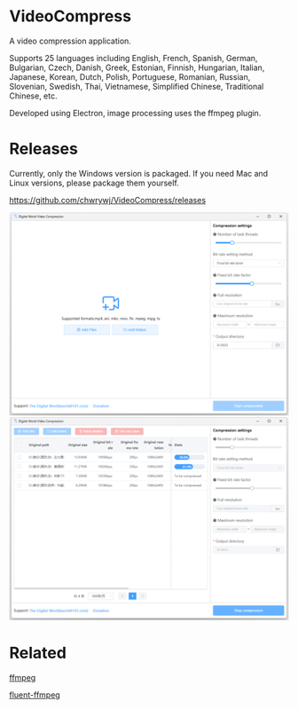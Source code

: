 # VideoCompress
A video compression application.

Supports 25 languages including English, French, Spanish, German, Bulgarian, Czech, Danish, Greek, Estonian, Finnish, Hungarian, Italian, Japanese, Korean, Dutch, Polish, Portuguese, Romanian, Russian, Slovenian, Swedish, Thai, Vietnamese, Simplified Chinese, Traditional Chinese, etc.

Developed using Electron, image processing uses the ffmpeg plugin.

# Releases
Currently, only the Windows version is packaged. If you need Mac and Linux versions, please package them yourself.

https://github.com/chwrywj/VideoCompress/releases

![](https://github.com/chwrywj/VideoCompress/blob/main/screenshot1.png)
![](https://github.com/chwrywj/VideoCompress/blob/main/screenshot2.png)

# Related
[ffmpeg](https://www.ffmpeg.org/)

[fluent-ffmpeg](https://github.com/fluent-ffmpeg/node-fluent-ffmpeg)

